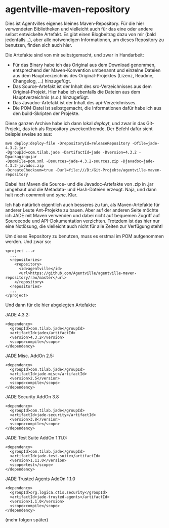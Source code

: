 agentville-maven-repository
===========================

Dies ist Agentvilles eigenes kleines Maven-Repository. Für die hier verwendeten Bibliotheken und vielleicht auch für das eine oder andere selbst entwickelte Artefakt. Es gibt einen Blogbeitrag dazu von mir (bald jedenfalls...), aber alle notwendigen Informationen, um dieses Repository zu benutzen, finden sich auch hier.

Die Artefakte sind von mir selbstgemacht, und zwar in Handarbeit:
* Für das Binary habe ich das Original aus dem Download genommen, entsprechend der Maven-Konvention umbenannt und einzelne Dateien aus dem Hauptverzeichnis des Original-Projektes (Lizenz, Readme, Changelog, ...) hinzugefügt.
* Das Source-Artefakt ist der Inhalt des src-Verzeichnisses aus dem Original-Projekt. Hier habe ich ebenfalls die Dateien aus dem Hauptverzeichnis (s.o.) hinzugefügt.
* Das Javadoc-Artefakt ist der Inhalt des api-Verzeichnisses.
* Die POM-Datei ist selbstgemacht, die Informationen dafür habe ich aus den build-Skripten der Projekte.

Diese ganzen Archive habe ich dann lokal *deployt*, und zwar in das Git-Projekt, das ich als Repository zweckentfremde. Der Befehl dafür sieht beispielsweise so aus:

    mvn deploy:deploy-file -DrepositoryId=releaseRepository -Dfile=jade-4.3.2.jar 
    -DgroupId=com.tilab.jade -DartifactId=jade -Dversion=4.3.2 -Dpackaging=jar 
    -DpomFile=pom.xml -Dsources=jade-4.3.2-sources.zip -Djavadoc=jade-4.3.2-javadoc.zip 
    -DcreateChecksum=true -Durl=file:///D:/Git-Projekte/agentville-maven-repository

Dabei hat Maven die Source- und die Javadoc-Artefakte von .zip in .jar umgebaut und die Metadata- und Hash-Dateien erzeugt. Naja, und dann halt noch *commmit* und *sync*. Klar.

Ich hab natürlich eigentlich auch besseres zu tun, als Maven-Artefakte für anderer Leute Ant-Projekte zu bauen. Aber auf der anderen Seite möchte ich JADE mit Maven verwenden und dabei nicht auf bequemen Zugriff auf Sourcecode und API-Dokumentation verzichten. Trotzdem ist das hier nur eine Notlösung, die vielleicht auch nicht für alle Zeiten zur Verfügung steht!

Um dieses Repository zu benutzen, muss es erstmal im POM aufgenommen werden. Und zwar so:

    <project ...>
      ...
      <repositories>
        <repository>
          <id>agentville</id>
          <url>https://github.com/Agentville/agentville-maven-repository/raw/master</url>
        </repository>
      <repositories>
      ...
    </project>

Und dann für die hier abgelegten Artefakte:

JADE 4.3.2:

    <dependency> 
      <groupId>com.tilab.jade</groupId>
      <artifactId>jade</artifactId>
      <version>4.3.2</version> 
      <scope>compile</scope>
    </dependency>

JADE Misc. AddOn 2.5:

    <dependency> 
      <groupId>com.tilab.jade</groupId>
      <artifactId>jade-misc</artifactId>
      <version>2.5</version> 
      <scope>compile</scope>
    </dependency>    

JADE Security AddOn 3.8

    <dependency> 
      <groupId>com.tilab.jade</groupId>
      <artifactId>jade-security</artifactId>
      <version>3.8</version> 
      <scope>compile</scope>
    </dependency>

JADE Test Suite AddOn 1.11.0:

    <dependency> 
      <groupId>com.tilab.jade</groupId>
      <artifactId>jade-test-suite</artifactId>
      <version>1.11.0</version>
      <scope>test</scope>
    </dependency>    

JADE Trusted Agents AddOn 1.1.0

    <dependency> 
      <groupId>org.logica.ctis.security</groupId>
      <artifactId>jade-trusted-agents</artifactId>
      <version>1.1.0</version>
      <scope>compile</scope>
    </dependency>

(mehr folgen später)

